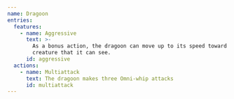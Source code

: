 ```yaml
---
name: Dragoon
entries:
  features:
    - name: Aggressive
      text: >-
        As a bonus action, the dragoon can move up to its speed toward a hostile
        creature that it can see.
      id: aggressive
  actions:
    - name: Multiattack
      text: The dragoon makes three Omni-whip attacks
      id: multiattack
---
```

